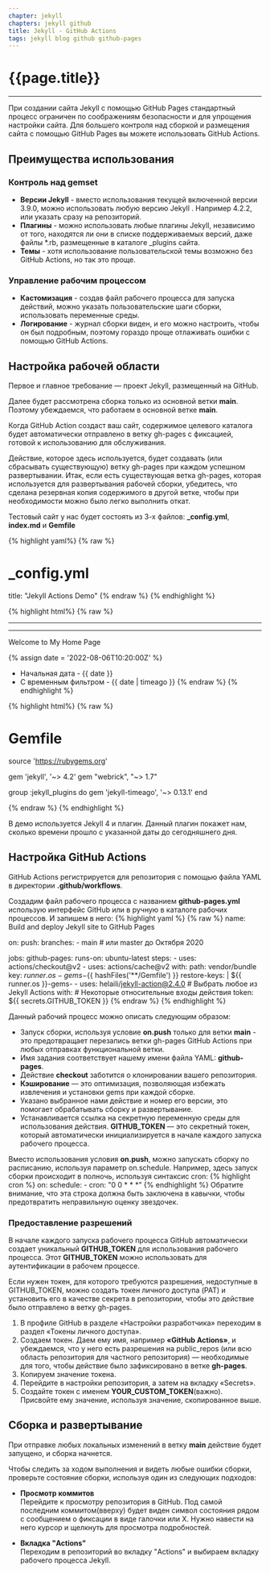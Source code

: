 ```yaml
---
chapter: jekyll
chapters: jekyll github
title: Jekyll - GitHub Actions
tags: jekyll blog github github-pages 
---
```

# {{page.title}}

---
При создании сайта Jekyll с помощью GitHub Pages стандартный процесс ограничен по соображениям безопасности и для упрощения настройки сайта. Для большего контроля над сборкой и размещения сайта с помощью GitHub Pages вы можете использовать GitHub Actions.

## Преимущества использования

### Контроль над gemset
- **Версии Jekyll** - вместо использования текущей включенной версии 3.9.0, можно использовать любую версию Jekyll . Например 4.2.2, или указать сразу на репозиторий.
- **Плагины** - можно использовать любые плагины Jekyll, независимо от того, находятся ли они в списке поддерживаемых версий, даже файлы *.rb, размещенные в каталоге _plugins сайта.
- **Темы** - хотя использование пользовательской темы возможно без GitHub Actions, но так это проще.

### Управление рабочим процессом
- **Кастомизация** - создав файл рабочего процесса для запуска действий, можно указать пользовательские шаги сборки, использовать переменные среды.
- **Логирование** - журнал сборки виден, и его можно настроить, чтобы он был подробным, поэтому гораздо проще отлаживать ошибки с помощью GitHub Actions.

## Настройка рабочей области

Первое и главное требование — проект Jekyll, размещенный на GitHub.

Далее будет рассмотрена сборка только из основной ветки **main**. Поэтому убеждаемся, что работаем в основной ветке **main**.

Когда GitHub Action создаст ваш сайт, содержимое целевого каталога будет автоматически отправлено в ветку gh-pages с фиксацией, готовой к использованию для обслуживания.

Действие, которое здесь используется, будет создавать (или сбрасывать существующую) ветку gh-pages при каждом успешном развертывании.
Итак, если есть существующая ветка gh-pages, которая используется для развертывания рабочей сборки, убедитесь, что сделана резервная копия содержимого в другой ветке, чтобы при необходимости можно было легко выполнить откат.

Тестовый сайт у нас будет состоять из 3-х файлов: **_сonfig.yml**, **index.md** и **Gemfile**

{% highlight yaml%}
{% raw %}
# _config.yml

title: "Jekyll Actions Demo"
{% endraw %}
{% endhighlight %}

{% highlight html%}
{% raw %}
<!-- index.md -->
---
---

Welcome to My Home Page

{% assign date = '2022-08-06T10:20:00Z' %}

- Начальная дата - {{ date }}
- С временным фильтром - {{ date | timeago }}
{% endraw %}
{% endhighlight %}

{% highlight html%}
{% raw %}
# Gemfile

source 'https://rubygems.org'

gem 'jekyll', '~> 4.2'
gem "webrick", "~> 1.7"

group :jekyll_plugins do
    gem 'jekyll-timeago', '~> 0.13.1'
end

{% endraw %}
{% endhighlight %}

В демо используется Jekyll 4 и плагин. Данный плагин покажет нам, сколько времени прошло с указанной даты до сегодняшнего дня.

## Настройка GitHub Actions

GitHub Actions регистрируется для репозитория с помощью файла YAML в директории **.github/workflows**.

Создадим файл рабочего процесса с названием **github-pages.yml** использую интерфейс GitHub или в ручную в каталоге рабочих процессов. И запишем в него:
{% highlight yaml %}
{% raw %}
name: Build and deploy Jekyll site to GitHub Pages

on:
    push:
        branches:
            - main # или master до Октября 2020

jobs:
    github-pages:
        runs-on: ubuntu-latest
        steps:
            - uses: actions/checkout@v2
            - uses: actions/cache@v2
                with:
                    path: vendor/bundle
                    key: ${{ runner.os }}-gems-${{ hashFiles('**/Gemfile') }}
                    restore-keys: |
                        ${{ runner.os }}-gems-
            - uses: helaili/jekyll-action@2.4.0    # Выбрать любое из Jekyll Actions
                with:                              # Некоторые относительные входы действия
                    token: ${{ secrets.GITHUB_TOKEN }}
{% endraw %}
{% endhighlight %}

Данный рабочий процесс можно описать следующим образом:

- Запуск сборки, используя условие **on.push** только для ветки **main** - это предотвращает перезапись ветки gh-pages GitHub Actions при любых отправках функциональной ветки.
- Имя задания соответствует нашему имени файла YAML: **github-pages**.
- Действие **checkout** заботится о клонировании вашего репозитория.
- **Кэширование** — это оптимизация, позволяющая избежать извлечения и установки gems при каждой сборке.
- Указано выбранное нами действие и номер его версии, это помогает обрабатывать сборку и развертывание.
- Устанавливается ссылка на секретную переменную среды для использования действия. **GITHUB_TOKEN** — это секретный токен, который автоматически инициализируется в начале каждого запуска рабочего процесса.

Вместо использования условия **on.push**, можно запускать сборку по расписанию, используя параметр on.schedule. Например, здесь запуск сборки происходит в полночь, используя синтаксис cron:
{% highlight cron %}
on:
    schedule:
        - cron: "0 0 * * *"
{% endhighlight %}
Обратите внимание, что эта строка должна быть заключена в кавычки, чтобы предотвратить неправильную оценку звездочек.

### Предоставление разрешений

В начале каждого запуска рабочего процесса GitHub автоматически создает уникальный **GITHUB_TOKEN** для использования рабочего процесса. Этот **GITHUB_TOKEN** можно использовать для аутентификации в рабочем процессе.

Если нужен токен, для которого требуются разрешения, недоступные в GITHUB_TOKEN, можно создать токен личного доступа (PAT) и установить его в качестве секрета в репозитории, чтобы это действие было отправлено в ветку gh-pages.

1. В профиле GitHub в разделе «Настройки разработчика» переходим в раздел «Токены личного доступа».
2. Создаем токен. Даем ему имя, например **«GitHub Actions»**, и убеждаемся, что у него есть        разрешения на public_repos (или всю область репозитория для частного репозитория) — необходимые для того, чтобы действие было зафиксировано в ветке **gh-pages**.
3. Копируем значение токена.
4. Перейдите в настройки репозитория, а затем на вкладку «Secrets».
5. Создайте токен с именем **YOUR_CUSTOM_TOKEN**(важно). Присвойте ему значение, используя значение, скопированное выше.

## Сборка и развертывание

При отправке любых локальных изменений в ветку **main** действие будет запущено, и сборка начнется.

Чтобы следить за ходом выполнения и видеть любые ошибки сборки, проверьте состояние сборки, используя один из следующих подходов:

- **Просмотр коммитов**  
    Перейдите к просмотру репозитория в GitHub. Под самой последним коммитом(вверху) будет виден символ состояния рядом с сообщением о фиксации в виде галочки или Х. Нужно навести на него курсор и щелкнуть для просмотра подробностей.

- **Вкладка "Actions"**  
    Переходим в репозиторий во вкладку "Actions" и выбираем вкладку рабочего процесса Jekyll.